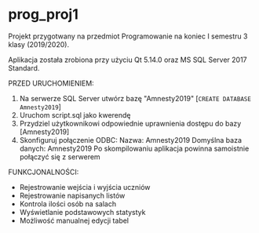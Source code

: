 # prog_proj1

Projekt przygotwany na przedmiot Programowanie na koniec I semestru 3 klasy (2019/2020).

Aplikacja została zrobiona przy użyciu Qt 5.14.0 oraz MS SQL Server 2017 Standard.

PRZED URUCHOMIENIEM:
1. Na serwerze SQL Server utwórz bazę "Amnesty2019" [`CREATE DATABASE Amnesty2019`]
2. Uruchom script.sql jako kwerendę
3. Przydziel użytkownikowi odpowiednie uprawnienia dostępu do bazy [Amnesty2019]
4. Skonfiguruj połączenie ODBC:
    Nazwa: Amnesty2019
    Domyślna baza danych: Amnesty2019
Po skompilowaniu aplikacja powinna samoistnie połączyć się z serwerem

FUNKCJONALNOŚCI:
  - Rejestrowanie wejścia i wyjścia uczniów
  - Rejestrowanie napisanych listów
  - Kontrola ilości osób na salach
  - Wyświetlanie podstawowych statystyk
  - Możliwość manualnej edycji tabel

